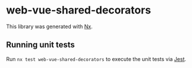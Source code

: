# web-vue-shared-decorators

This library was generated with [Nx](https://nx.dev).

## Running unit tests

Run `nx test web-vue-shared-decorators` to execute the unit tests via [Jest](https://jestjs.io).
